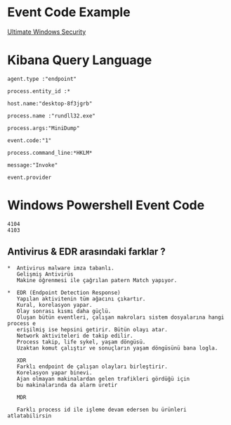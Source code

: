 # Event Code Example

[Ultimate Windows Security](https://www.ultimatewindowssecurity.com/securitylog/encyclopedia/default.aspx)


# Kibana Query Language

``agent.type :"endpoint"``  

``process.entity_id :* ``

``host.name:"desktop-8f3jgrb"`` 

``process.name :"rundll32.exe"`` 

``process.args:"MiniDump"``

``event.code:"1"`` 

``process.command_line:*HKLM*``

``message:"Invoke"``  

``event.provider``


# Windows Powershell Event Code 

```
4104  
4103
```


Antivirus & EDR arasındaki farklar ? 
   --

```
*  Antivirus malware imza tabanlı.
   Gelişmiş Antivirüs
   Makine öğrenmesi ile çağrılan patern Match yapıyor.

*  EDR (Endpoint Detection Response)
   Yapılan aktivitenin tüm ağacını çıkartır.
   Kural, korelasyon yapar.
   Olay sonrası kısmı daha güçlü.
   Oluşan bütün eventleri, çalışan makroları sistem dosyalarına hangi process e 
   erişilmiş ise hepsini getirir. Bütün olayı atar.
   Network aktiviteleri de takip edilir.
   Process takip, life sykel, yaşam döngüsü.
   Uzaktan komut çalıştır ve sonuçların yaşam döngüsünü bana logla.

   XDR
   Farklı endpoint de çalışan olayları birleştirir.
   Korelasyon yapar binevi.
   Ajan olmayan makinalardan gelen trafikleri gördüğü için
   bu makinalarında da alarm üretir

   MDR

   Farklı process id ile işleme devam edersen bu ürünleri atlatabilirsin
```
